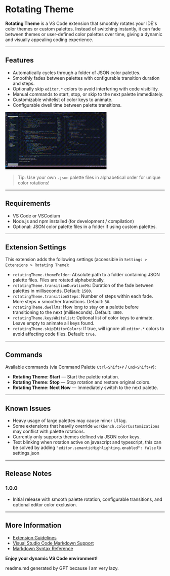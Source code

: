 # Rotating Theme

**Rotating Theme** is a VS Code extension that smoothly rotates your IDE's color themes or custom palettes. Instead of switching instantly, it can fade between themes or user-defined color palettes over time, giving a dynamic and visually appealing coding experience.

---

## Features

- Automatically cycles through a folder of JSON color palettes.
- Smoothly fades between palettes with configurable transition duration and steps.
- Optionally skip `editor.*` colors to avoid interfering with code visibility.
- Manual commands to start, stop, or skip to the next palette immediately.
- Customizable whitelist of color keys to animate.
- Configurable dwell time between palette transitions.

![Rotating Theme Example](Example.gif)

> Tip: Use your own `.json` palette files in alphabetical order for unique color rotations!

---

## Requirements

- VS Code or VSCodium
- Node.js and npm installed (for development / compilation)
- Optional: JSON color palette files in a folder if using custom palettes.

---

## Extension Settings

This extension adds the following settings (accessible in `Settings > Extensions > Rotating Theme`):

* `rotatingTheme.themeFolder`: Absolute path to a folder containing JSON palette files. Files are rotated alphabetically.
* `rotatingTheme.transitionDurationMs`: Duration of the fade between palettes in milliseconds. Default: `1500`.
* `rotatingTheme.transitionSteps`: Number of steps within each fade. More steps = smoother transitions. Default: `30`.
* `rotatingTheme.dwellMs`: How long to stay on a palette before transitioning to the next (milliseconds). Default: `4000`.
* `rotatingTheme.keysWhitelist`: Optional list of color keys to animate. Leave empty to animate all keys found.
* `rotatingTheme.skipEditorColors`: If true, will ignore all `editor.*` colors to avoid affecting code files. Default: `true`.

---

## Commands

Available commands (via Command Palette `Ctrl+Shift+P` / `Cmd+Shift+P`):

- **Rotating Theme: Start** — Start the palette rotation.
- **Rotating Theme: Stop** — Stop rotation and restore original colors.
- **Rotating Theme: Next Now** — Immediately switch to the next palette.

---

## Known Issues

- Heavy usage of large palettes may cause minor UI lag.
- Some extensions that heavily override `workbench.colorCustomizations` may conflict with palette rotations.
- Currently only supports themes defined via JSON color keys.
- Text blinking when rotation active on javascript and typescript, this can be solved by adding `"editor.semanticHighlighting.enabled": false` to settings.json

---

## Release Notes

### 1.0.0
- Initial release with smooth palette rotation, configurable transitions, and optional editor color exclusion.

---

## More Information

- [Extension Guidelines](https://code.visualstudio.com/api/references/extension-guidelines)
- [Visual Studio Code Markdown Support](http://code.visualstudio.com/docs/languages/markdown)
- [Markdown Syntax Reference](https://help.github.com/articles/markdown-basics/)

**Enjoy your dynamic VS Code environment!**

readme.md generated by GPT because I am very lazy.